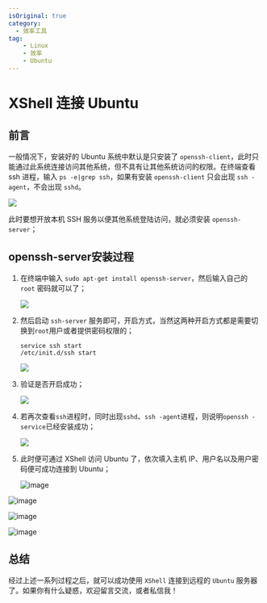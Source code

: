 ```yaml
---
isOriginal: true
category:
  - 效率工具
tag: 
    - Linux
    - 效率
    - Ubuntu
---
```


# XShell 连接 Ubuntu

## 前言

一般情况下，安装好的 Ubuntu 系统中默认是只安装了 `openssh-client`，此时只能通过此系统连接访问其他系统，但不具有让其他系统访问的权限。在终端查看 ssh 进程，输入 `ps -e|grep ssh`，如果有安装 `openssh-client` 只会出现 `ssh -agent`，不会出现 `sshd`。

![](assets/20200519-xshell-ubuntu/format,png-20240216201803294.png)

此时要想开放本机 SSH 服务以便其他系统登陆访问，就必须安装 `openssh-server`；

## openssh-server安装过程

1. 在终端中输入 `sudo apt-get install openssh-server`，然后输入自己的 `root` 密码就可以了；

    

    ![](assets/20200519-xshell-ubuntu/format,png-20240216201803332.png)

    

2. 然后启动 `ssh-server` 服务即可，开启方式，当然这两种开启方式都是需要切换到```root```用户或者提供密码权限的；

    ```shell
    service ssh start
    /etc/init.d/ssh start
    ```

    ![](assets/20200519-xshell-ubuntu/watermark,type_ZmFuZ3poZW5naGVpdGk,shadow_10,text_aHR0cHM6Ly9ibG9nLmNzZG4ubmV0L2dpdGh1Yl8zOTY1NTAyOQ==,size_16,color_FFFFFF,t_70-20240216201803296.png)


3. 验证是否开启成功；

    ![](assets/20200519-xshell-ubuntu/format,png-20240216201803310.png)

4. 若再次查看```ssh```进程时，同时出现```sshd```、```ssh -agent```进程，则说明```openssh -service```已经安装成功；

    ![](assets/20200519-xshell-ubuntu/format,png-20240216201803310.png)

    

5. 此时便可通过 XShell 访问 Ubuntu 了，依次填入主机 IP、用户名以及用户密码便可成功连接到 Ubuntu；

    ![image](assets/20200519-xshell-ubuntu/format,png-20240216201803297.png)

![image](assets/20200519-xshell-ubuntu/format,png-20240216201803300.png)

![image](assets/20200519-xshell-ubuntu/format,png-20240216201803278.png)

![image](assets/20200519-xshell-ubuntu/format,png-20240216201803309.png)

## 总结

经过上述一系列过程之后，就可以成功使用 `XShell` 连接到远程的 `Ubuntu` 服务器了。如果你有什么疑惑，欢迎留言交流，或者私信我！